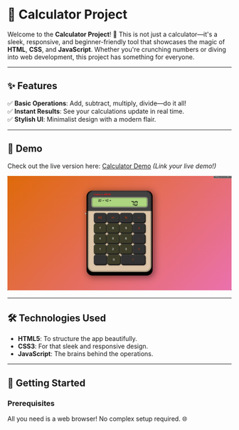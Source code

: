 # 🚀 Calculator Project

Welcome to the **Calculator Project**! 🎉 This is not just a calculator—it's a sleek, responsive, and beginner-friendly tool that showcases the magic of **HTML**, **CSS**, and **JavaScript**. Whether you're crunching numbers or diving into web development, this project has something for everyone.

---

## ✨ Features

✅ **Basic Operations**: Add, subtract, multiply, divide—do it all!  
✅ **Instant Results**: See your calculations update in real time.  
✅ **Stylish UI**: Minimalist design with a modern flair.

---

## 🌟 Demo

Check out the live version here: [Calculator Demo](#) _(Link your live demo!)_

![Calculator Screenshot](./Screenshot/2024-12-30_16-21-32.png)

---

## 🛠️ Technologies Used

- **HTML5**: To structure the app beautifully.
- **CSS3**: For that sleek and responsive design.
- **JavaScript**: The brains behind the operations.

---

## 🚀 Getting Started

### Prerequisites

All you need is a web browser! No complex setup required. 🌐
